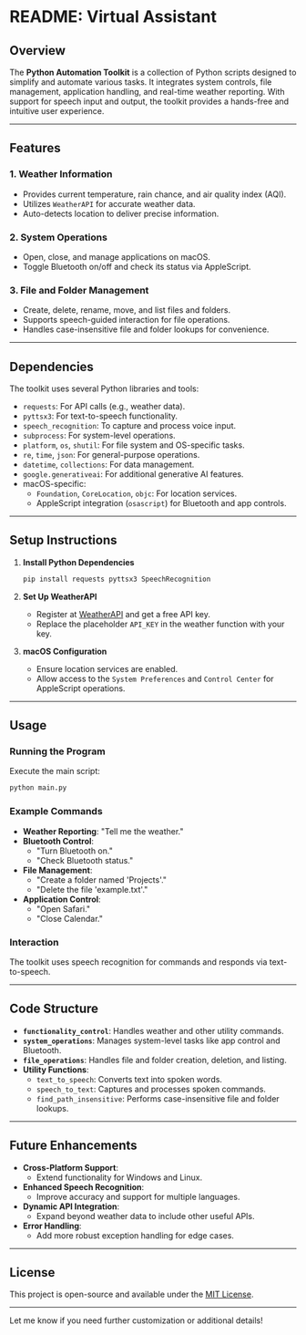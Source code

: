# README: Virtual Assistant


## Overview

The **Python Automation Toolkit** is a collection of Python scripts designed to simplify and automate various tasks. It integrates system controls, file management, application handling, and real-time weather reporting. With support for speech input and output, the toolkit provides a hands-free and intuitive user experience.

---

## Features

### 1. **Weather Information**
- Provides current temperature, rain chance, and air quality index (AQI).
- Utilizes `WeatherAPI` for accurate weather data.
- Auto-detects location to deliver precise information.

### 2. **System Operations**
- Open, close, and manage applications on macOS.
- Toggle Bluetooth on/off and check its status via AppleScript.
  
### 3. **File and Folder Management**
- Create, delete, rename, move, and list files and folders.
- Supports speech-guided interaction for file operations.
- Handles case-insensitive file and folder lookups for convenience.

---

## Dependencies

The toolkit uses several Python libraries and tools:

- `requests`: For API calls (e.g., weather data).
- `pyttsx3`: For text-to-speech functionality.
- `speech_recognition`: To capture and process voice input.
- `subprocess`: For system-level operations.
- `platform`, `os`, `shutil`: For file system and OS-specific tasks.
- `re`, `time`, `json`: For general-purpose operations.
- `datetime`, `collections`: For data management.
- `google.generativeai`: For additional generative AI features.
- macOS-specific:
  - `Foundation`, `CoreLocation`, `objc`: For location services.
  - AppleScript integration (`osascript`) for Bluetooth and app controls.

---

## Setup Instructions

1. **Install Python Dependencies**
   ```bash
   pip install requests pyttsx3 SpeechRecognition
   ```

2. **Set Up WeatherAPI**
   - Register at [WeatherAPI](https://www.weatherapi.com) and get a free API key.
   - Replace the placeholder `API_KEY` in the weather function with your key.

3. **macOS Configuration**
   - Ensure location services are enabled.
   - Allow access to the `System Preferences` and `Control Center` for AppleScript operations.

---

## Usage

### Running the Program
Execute the main script:
```bash
python main.py
```

### Example Commands
- **Weather Reporting**: "Tell me the weather."
- **Bluetooth Control**:
  - "Turn Bluetooth on."
  - "Check Bluetooth status."
- **File Management**:
  - "Create a folder named 'Projects'."
  - "Delete the file 'example.txt'."
- **Application Control**:
  - "Open Safari."
  - "Close Calendar."

### Interaction
The toolkit uses speech recognition for commands and responds via text-to-speech.

---

## Code Structure

- **`functionality_control`**: Handles weather and other utility commands.
- **`system_operations`**: Manages system-level tasks like app control and Bluetooth.
- **`file_operations`**: Handles file and folder creation, deletion, and listing.
- **Utility Functions**:
  - `text_to_speech`: Converts text into spoken words.
  - `speech_to_text`: Captures and processes spoken commands.
  - `find_path_insensitive`: Performs case-insensitive file and folder lookups.

---

## Future Enhancements

- **Cross-Platform Support**:
  - Extend functionality for Windows and Linux.
- **Enhanced Speech Recognition**:
  - Improve accuracy and support for multiple languages.
- **Dynamic API Integration**:
  - Expand beyond weather data to include other useful APIs.
- **Error Handling**:
  - Add more robust exception handling for edge cases.

---

## License

This project is open-source and available under the [MIT License](https://opensource.org/licenses/MIT).

---

Let me know if you need further customization or additional details!

